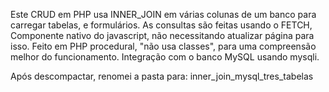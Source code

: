 Este CRUD em PHP usa INNER_JOIN em várias
colunas de um banco para carregar tabelas, 
e formulários. 
As consultas são feitas usando o FETCH, 
Componente nativo do javascript, não
necessitando atualizar página para isso.
Feito em PHP procedural, "não usa classes", 
para uma compreensão melhor do funcionamento.
Integração com o banco MySQL usando mysqli.

Após descompactar, renomei a pasta para: inner_join_mysql_tres_tabelas


